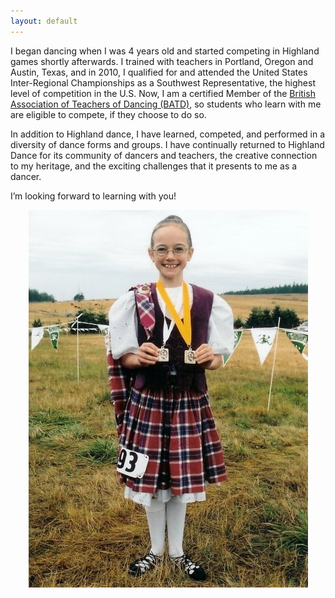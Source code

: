 ```yaml
---
layout: default
---
```


I began dancing when I was 4 years old and started competing in Highland games shortly afterwards. I trained with teachers in Portland, Oregon and Austin, Texas, and in 2010, I qualified for and attended the United States Inter-Regional Championships as a Southwest Representative, the highest level of competition in the U.S. Now, I am a certified Member of the [British Association of Teachers of Dancing (BATD)][1], so students who learn with me are eligible to compete, if they choose to do so.

In addition to Highland dance, I have learned, competed, and performed in a diversity of dance forms and groups. I have continually returned to Highland Dance for its community of dancers and teachers, the creative connection to my heritage, and the exciting challenges that it presents to me as a dancer. 

I’m looking forward to learning with you!

<p align="center">
  <img src="images/old highland.jpg" alt="old highland">
</p>

[1]: https://batd.co.uk
